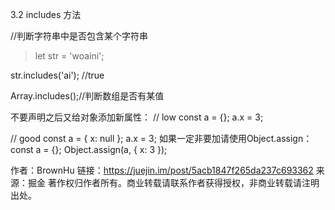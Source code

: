 3.2 includes 方法

//判断字符串中是否包含某个字符串
> let str = 'woaini';

str.includes('ai'); //true


Array.includes();//判断数组是否有某值


不要声明之后又给对象添加新属性：
// low
const a = {};
a.x = 3;

// good
const a = { x: null };
a.x = 3;
如果一定非要加请使用Object.assign：
const a = {};
Object.assign(a, { x: 3 });

作者：BrownHu
链接：https://juejin.im/post/5acb1847f265da237c693362
来源：掘金
著作权归作者所有。商业转载请联系作者获得授权，非商业转载请注明出处。
